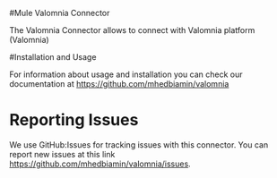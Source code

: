 #Mule Valomnia Connector

The Valomnia Connector allows to connect with Valomnia platform (Valomnia)

#Installation and Usage

For information about usage and installation you can check our documentation at https://github.com/mhedbiamin/valomnia

# Reporting Issues

We use GitHub:Issues for tracking issues with this connector. You can report new issues at this link https://github.com/mhedbiamin/valomnia/issues.
 